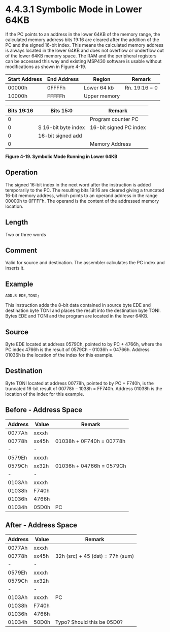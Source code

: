 # 4.4.3.1 Symbolic Mode in Lower 64KB

If the PC points to an address in the lower 64KB of the memory range, the calculated memory address bits 19:16 are cleared after the addition of the PC and the signed 16-bit index. This means the calculated memory address is always located in the lower 64KB and does not overflow or underflow out of the lower 64KB memory space. The RAM and the peripheral registers can be accessed this way and existing MSP430 software is usable without modifications as shown in Figure 4-19.

| Start Address | End Address | Region       | Remark        |
| ------------- | ----------- | ------------ | ------------- |
| 00000h        | 0FFFFh      | Lower 64 kb  | Rn. 19:16 = 0 |
| 10000h        | FFFFFh      | Upper memory |               |

| Bits 19:16 | Bits 15:0           | Remark                 |
| ---------- | ------------------- | ---------------------- |
| 0          |                     | Program counter PC     |
| 0          | S 16-bit byte index | 16-bit signed PC index |
| 0          | 16-bit signed add   |                        |
| 0          |                     | Memory Address         |

**Figure 4-19. Symbolic Mode Running in Lower 64KB**

## Operation

The signed 16-bit index in the next word after the instruction is added temporarily to the PC. The resulting bits 19:16 are cleared giving a truncated 16-bit memory address, which points to an operand address in the range 00000h to 0FFFFh. The operand is the content of the addressed memory location.

## Length

Two or three words

## Comment

Valid for source and destination. The assembler calculates the PC index and inserts it.

## Example

`ADD.B EDE,TONI;`

This instruction adds the 8-bit data contained in source byte EDE and destination byte TONI and places the result into the destination byte TONI. Bytes EDE and TONI and the program are located in the lower 64KB.

## Source

Byte EDE located at address 0579Ch, pointed to by PC + 4766h, where the PC index 4766h is the result of 0579Ch – 01036h = 04766h. Address 01036h is the location of the index for this example.

## Destination

Byte TONI located at address 00778h, pointed to by PC + F740h, is the truncated 16-bit result of 00778h – 1038h = FF740h. Address 01038h is the location of the index for this example.

## Before - Address Space

| Address | Value | Remark                   |
| ------- | ----- | ------------------------ |
| 0077Ah  | xxxxh |                          |
| 00778h  | xx45h | 01038h + 0F740h = 00778h |
| -       | -     |                          |
| 0579Eh  | xxxxh |                          |
| 0579Ch  | xx32h | 01036h + 04766h = 0579Ch |
| -       | -     |                          |
| 0103Ah  | xxxxh |                          |
| 01038h  | F740h |                          |
| 01036h  | 4766h |                          |
| 01034h  | 05D0h | PC                       |

## After - Address Space

| Address | Value | Remark                           |
| ------- | ----- | -------------------------------- |
| 0077Ah  | xxxxh |                                  |
| 00778h  | xx45h | 32h (src) + 45 (dst) = 77h (sum) |
| -       | -     |                                  |
| 0579Eh  | xxxxh |                                  |
| 0579Ch  | xx32h |                                  |
| -       | -     |                                  |
| 0103Ah  | xxxxh | PC                               |
| 01038h  | F740h |                                  |
| 01036h  | 4766h |                                  |
| 01034h  | 50D0h | Typo? Should this be 05D0?       |
